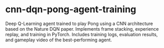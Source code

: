 # cnn-dqn-pong-agent-training
Deep Q-Learning agent trained to play Pong using a CNN architecture based on the Nature DQN paper. Implements frame stacking, experience replay, and training in PyTorch. Includes training logs, evaluation results, and gameplay video of the best-performing agent.

